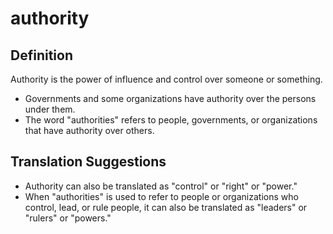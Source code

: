 # authority

## Definition

Authority is the power of influence and control over someone or something.

* Governments and some organizations have authority over the persons under them.
* The word "authorities" refers to people, governments, or organizations that have authority over others.


## Translation Suggestions



* Authority can also be translated as "control" or "right" or "power."
* When "authorities" is used to refer to people or organizations who control, lead, or rule people, it can also be translated as "leaders" or "rulers" or "powers."
